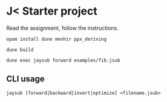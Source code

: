 # J< Starter project

Read the assignment, follow the instructions.

```shell
opam install dune menhir ppx_deriving

dune build

dune exec jaysub forward examples/fib.jsub
```

## CLI usage

```
jaysub [forward|backward|invert|optimize] <filename.jsub>
```

